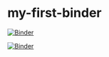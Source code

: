 # my-first-binder

[![Binder](https://mybinder.org/badge_logo.svg)](https://mybinder.org/v2/gh/gitgabrio/my-first-binder/HEAD)

[![Binder](https://jupyter.org/assets/nav_logo.svg)](https://mybinder.org/v2/gh/gitgabrio/my-first-binder/HEAD?urlpath=lab)
